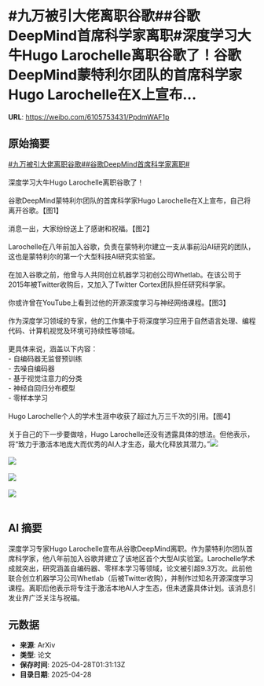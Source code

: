 # #九万被引大佬离职谷歌##谷歌DeepMind首席科学家离职#深度学习大牛Hugo Larochelle离职谷歌了！谷歌DeepMind蒙特利尔团队的首席科学家Hugo Larochelle在X上宣布...

**URL**: https://weibo.com/6105753431/PpdmWAF1p

## 原始摘要

<a href="https://m.weibo.cn/search?containerid=231522type%3D1%26t%3D10%26q%3D%23%E4%B9%9D%E4%B8%87%E8%A2%AB%E5%BC%95%E5%A4%A7%E4%BD%AC%E7%A6%BB%E8%81%8C%E8%B0%B7%E6%AD%8C%23&amp;extparam=%23%E4%B9%9D%E4%B8%87%E8%A2%AB%E5%BC%95%E5%A4%A7%E4%BD%AC%E7%A6%BB%E8%81%8C%E8%B0%B7%E6%AD%8C%23" data-hide=""><span class="surl-text">#九万被引大佬离职谷歌#</span></a><a href="https://m.weibo.cn/search?containerid=231522type%3D1%26t%3D10%26q%3D%23%E8%B0%B7%E6%AD%8CDeepMind%E9%A6%96%E5%B8%AD%E7%A7%91%E5%AD%A6%E5%AE%B6%E7%A6%BB%E8%81%8C%23&amp;extparam=%23%E8%B0%B7%E6%AD%8CDeepMind%E9%A6%96%E5%B8%AD%E7%A7%91%E5%AD%A6%E5%AE%B6%E7%A6%BB%E8%81%8C%23" data-hide=""><span class="surl-text">#谷歌DeepMind首席科学家离职#</span></a><br><br>深度学习大牛Hugo Larochelle离职谷歌了！<br><br>谷歌DeepMind蒙特利尔团队的首席科学家Hugo Larochelle在X上宣布，自己将离开谷歌。【图1】<br><br>消息一出，大家纷纷送上了感谢和祝福。【图2】<br><br>Larochelle在八年前加入谷歌，负责在蒙特利尔建立一支从事前沿AI研究的团队，这也是蒙特利尔的第一个大型科技AI研究实验室。<br><br>在加入谷歌之前，他曾与人共同创立机器学习初创公司Whetlab。在该公司于2015年被Twitter收购后，又加入了Twitter Cortex团队担任研究科学家。<br><br>你或许曾在YouTube上看到过他的开源深度学习与神经网络课程。【图3】<br><br>作为深度学习领域的专家，他的工作集中于将深度学习应用于自然语言处理、编程代码、计算机视觉及环境可持续性等领域。<br><br>更具体来说，涵盖以下内容：<br>- 自编码器无监督预训练<br>- 去噪自编码器<br>- 基于视觉注意力的分类<br>- 神经自回归分布模型<br>- 零样本学习<br><br>Hugo Larochelle个人的学术生涯中收获了超过九万三千次的引用。【图4】<br><br>关于自己的下一步要做啥，Hugo Larochelle还没有透露具体的想法。但他表示，将“致力于激活本地庞大而优秀的AI人才生态，最大化释放其潜力。”<img style="" src="https://tvax4.sinaimg.cn/large/006Fd7o3gy1i0vhxsr07aj30wq1au1kx.jpg" referrerpolicy="no-referrer"><br><br><img style="" src="https://tvax3.sinaimg.cn/large/006Fd7o3gy1i0vhxvbjtoj30zk0uq47d.jpg" referrerpolicy="no-referrer"><br><br><img style="" src="https://tvax2.sinaimg.cn/large/006Fd7o3gy1i0vhxxcpcej30wu1h4wyi.jpg" referrerpolicy="no-referrer"><br><br><img style="" src="https://tvax1.sinaimg.cn/large/006Fd7o3gy1i0vhy11pwtj31u80wi4g8.jpg" referrerpolicy="no-referrer"><br><br>

## AI 摘要

深度学习专家Hugo Larochelle宣布从谷歌DeepMind离职。作为蒙特利尔团队首席科学家，他八年前加入谷歌并建立了该地区首个大型AI实验室。Larochelle学术成就突出，研究涵盖自编码器、零样本学习等领域，论文被引超9.3万次。此前他联合创立机器学习公司Whetlab（后被Twitter收购），并制作过知名开源深度学习课程。离职后他表示将专注于激活本地AI人才生态，但未透露具体计划。该消息引发业界广泛关注与祝福。

## 元数据

- **来源**: ArXiv
- **类型**: 论文
- **保存时间**: 2025-04-28T01:31:13Z
- **目录日期**: 2025-04-28
